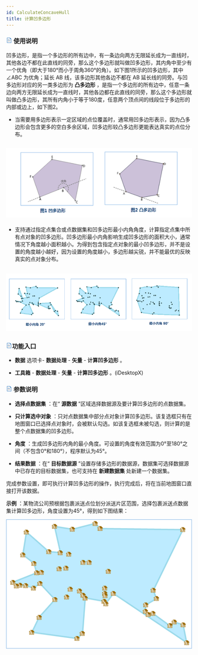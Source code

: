 ```yaml
---
id: CalculateConcaveHull
title: 计算凹多边形  
---  
```

### ![](../../img/read.gif) 使用说明




凹多边形，是指一个多边形的所有边中，有一条边向两方无限延长成为一直线时，其他各边不都在此直线的同旁，那么这个多边形就叫做凹多边形，其内角中至少有一个优角（即大于180°而小于周角360°的角）。如下图1所示的凹多边形，其中∠ABC
为优角；延长 AB 线，该多边形其他各边不都在 AB 延长线的同旁。与凹多边形对应的另一类多边形为 **凸多边形**
，是指一个多边形的所有边中，任意一条边向两方无限延长成为一直线时，其他各边都在此直线的同旁，那么这个多边形就叫做凸多边形，其所有内角小于等于180度，任意两个顶点间的线段位于多边形的内部或边上，如下图2。



* 当需要用多边形表示一定区域的点位覆盖时，通常用凹多边形表示，因为凸多边形会包含更多的空白多余区域，凹多边形较凸多边形更能表达真实的点位分布。

![](img/ConcaveHull.png)  
---    

* 支持通过指定点集合或点数据集和凹多边形最小内角角度，计算指定点集中所有点对象的凹多边形。凹多边形最小内角影响生成凹多边形的面积大小，通常情况下角度越小面积越小。为得到包含指定点对象的最小凹多边形，并不是设置的角度越小越好，因为设置的角度越小，多边形越尖锐，并不能最优的反映真实的点对象分布。

![](img/ConcaveHullAngel.png)  
---  




### ![](../../img/read.gif)功能入口



* **数据** 选项卡- **数据处理** - **矢量** - **计算凹多边形** 。

* **工具箱** - **数据处理** - **矢量** - **计算凹多边形** 。(iDesktopX)





### ![](../../img/read.gif) 参数说明



* **选择点数据集** ：在“ **源数据** ”区域选择数据源及要计算凹多边形的点数据集。

* **只计算选中对象**
：只对点数据集中部分点对象计算凹多边形。该复选框只有在地图窗口已选择点对象时，会被默认勾选。如该复选框未被勾选，则计算的是整个点数据集的凹多边形。

* **角度** ：生成凹多边形内角的最小角度。可设置的角度有效范围为0°至180°之间（不包含0°和180°），程序默认为45°。

* **结果数据** ：在“ **目标数据源** ”设置存储多边形的数据源，数据集可选择数据源中已存在的目标数据集，也可支持在 **新建数据集**
处新建一个数据集。



完成参数设置，即可执行计算凹多边形的操作，执行完成后，将在当前地图窗口直接打开该数据。



**示例** ：某物流公司预根据包裹派送点位划分派送片区范围，选择包裹派送点数据集计算凹多边形，角度设置为45°，得到如下图结果：



![](img/ConcaveHullResult.png)  
